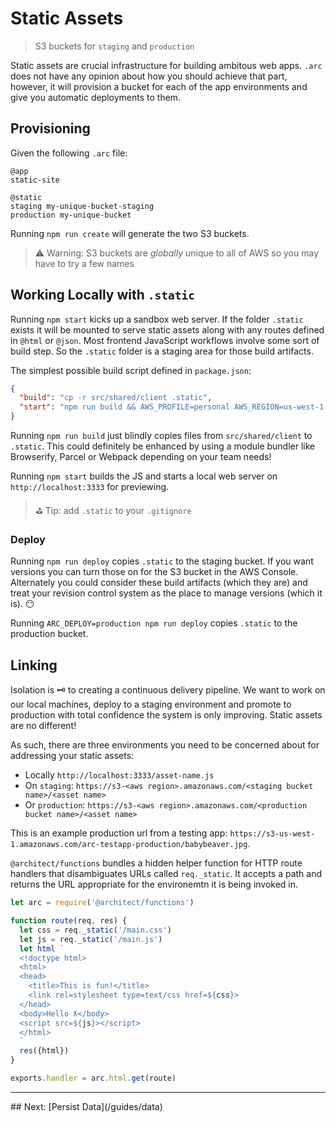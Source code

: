 # Static Assets 

> S3 buckets for `staging` and `production`

Static assets are crucial infrastructure for building ambitous web apps. `.arc` does not have any opinion about how you should achieve that part, however, it will provision a bucket for each of the app environments and give you automatic deployments to them.

## Provisioning

Given the following `.arc` file:

```arc
@app
static-site

@static
staging my-unique-bucket-staging
production my-unique-bucket
```

Running `npm run create` will generate the two S3 buckets. 

> ⚠️ Warning: S3 buckets are _globally_ unique to all of AWS so you may have to try a few names

## Working Locally with `.static`

Running `npm start` kicks up a sandbox web server. If the folder `.static` exists it will be mounted to serve static assets along with any routes defined in `@html` or `@json`. Most frontend JavaScript workflows involve some sort of build step. So the `.static` folder is a staging area for those build artifacts. 

The simplest possible build script defined in `package.json`:

```json
{
  "build": "cp -r src/shared/client .static",
  "start": "npm run build && AWS_PROFILE=personal AWS_REGION=us-west-1 NODE_ENV=testing arc-sandbox"
}
```

Running `npm run build` just blindly copies files from `src/shared/client` to `.static`. This could definitely be enhanced by using a module bundler like Browserify, Parcel or Webpack depending on your team needs! 

Running `npm start` builds the JS and starts a local web server on `http://localhost:3333` for previewing.

> ⛳️ Tip: add `.static` to your `.gitignore`

### Deploy

Running `npm run deploy` copies `.static` to the staging bucket. If you want versions you can turn those on for the S3 bucket in the AWS Console. Alternately you could consider these build artifacts (which they are) and treat your revision control system as the place to manage versions (which it is). 😶

Running `ARC_DEPLOY=production npm run deploy` copies `.static` to the production bucket. 

## Linking

Isolation is 🗝 to creating a continuous delivery pipeline. We want to work on our local machines, deploy to a staging environment and promote to production with total confidence the system is only improving. Static assets are no different!

As such, there are three environments you need to be concerned about for addressing your static assets:

- Locally `http://localhost:3333/asset-name.js`
- On `staging`: `https://s3-<aws region>.amazonaws.com/<staging bucket name>/<asset name>`
- Or `production`: `https://s3-<aws region>.amazonaws.com/<production bucket name>/<asset name>`

This is an example production url from a testing app: `https://s3-us-west-1.amazonaws.com/arc-testapp-production/babybeaver.jpg`.

`@architect/functions` bundles a hidden helper function for HTTP route handlers that disambiguates URLs called `req._static`. It accepts a path and returns the URL appropriate for the environemtn it is being invoked in.

```javascript
let arc = require('@architect/functions')

function route(req, res) {
  let css = req._static('/main.css')
  let js = req._static('/main.js')
  let html `
  <!doctype html>
  <html>
  <head>
    <title>This is fun!</title>
    <link rel=stylesheet type=text/css href=${css}>
  </head>
  <body>Hello ƛ</body>
  <script src=${js}></script>
  </html>
  `
  res({html})
}

exports.handler = arc.html.get(route)
```

<hr>
## Next: [Persist Data](/guides/data)
